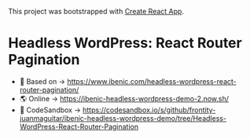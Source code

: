 This project was bootstrapped with [Create React App](https://github.com/facebook/create-react-app).

# Headless WordPress: React Router Pagination

- 📄 Based on → https://www.ibenic.com/headless-wordpress-react-router-pagination/
- 🌎 Online → https://ibenic-headless-wordpress-demo-2.now.sh/
- 🎁 CodeSandbox → https://codesandbox.io/s/github/frontity-juanmaguitar/ibenic-headless-wordpress-demo/tree/Headless-WordPress-React-Router-Pagination